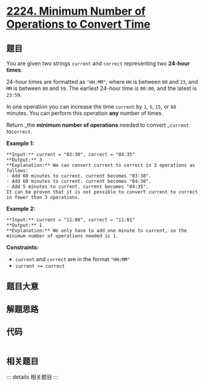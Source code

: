 # [2224. Minimum Number of Operations to Convert Time](https://leetcode.com/problems/minimum-number-of-operations-to-convert-time)

## 题目

You are given two strings `current` and `correct` representing two **24-hour
times**.

24-hour times are formatted as `"HH:MM"`, where `HH` is between `00` and `23`,
and `MM` is between `00` and `59`. The earliest 24-hour time is `00:00`, and
the latest is `23:59`.

In one operation you can increase the time `current` by `1`, `5`, `15`, or
`60` minutes. You can perform this operation **any** number of times.

Return _the **minimum number of operations** needed to convert _`current`
_to_`correct`.



**Example 1:**

    
    
    **Input:** current = "02:30", correct = "04:35"
    **Output:** 3
    **Explanation:** We can convert current to correct in 3 operations as follows:
    - Add 60 minutes to current. current becomes "03:30".
    - Add 60 minutes to current. current becomes "04:30".
    - Add 5 minutes to current. current becomes "04:35".
    It can be proven that it is not possible to convert current to correct in fewer than 3 operations.

**Example 2:**

    
    
    **Input:** current = "11:00", correct = "11:01"
    **Output:** 1
    **Explanation:** We only have to add one minute to current, so the minimum number of operations needed is 1.
    



**Constraints:**

  * `current` and `correct` are in the format `"HH:MM"`
  * `current <= correct`


## 题目大意

## 解题思路

## 代码

```javascript

```

## 相关题目

::: details 相关题目
:::

